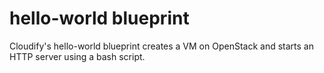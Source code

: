 hello-world blueprint
=====================

Cloudify's hello-world blueprint creates a VM on OpenStack and starts an HTTP server using a bash script.
